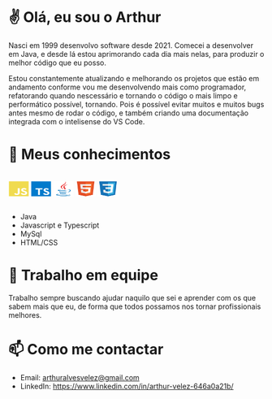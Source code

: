 # ✌️ Olá, eu sou o Arthur

Nasci em 1999 desenvolvo software desde 2021. Comecei a desenvolver em Java, e desde lá estou aprimorando cada dia mais nelas, para produzir o melhor código que eu posso.


Estou constantemente atualizando e melhorando os projetos que estão em andamento conforme vou me desenvolvendo mais como programador, refatorando quando nescessário e tornando o código o mais limpo e performático possível, tornando. Pois é possível evitar muitos e muitos bugs antes mesmo de rodar o código, e também criando uma documentação integrada com o intelisense do VS Code.

# 👀 Meus conhecimentos

<div style="display: inline_block"><br>
  <img align="center" alt="vel-Js" height="30" width="40" src="https://raw.githubusercontent.com/devicons/devicon/master/icons/javascript/javascript-plain.svg">
  <img align="center" alt="vel-Ts" height="30" width="40" src="https://raw.githubusercontent.com/devicons/devicon/master/icons/typescript/typescript-plain.svg">
  <img align="center" alt="vel-Java" height="30" width="40" src="https://raw.githubusercontent.com/devicons/devicon/master/icons/java/java-original.svg">
  <img align="center" alt="vel-HTML" height="30" width="40" src="https://raw.githubusercontent.com/devicons/devicon/master/icons/html5/html5-original.svg">
  <img align="center" alt="vel-CSS" height="30" width="40" src="https://raw.githubusercontent.com/devicons/devicon/master/icons/css3/css3-original.svg">
</div><br/>

* Java
* Javascript e Typescript
* MySql
* HTML/CSS

# 🤝 Trabalho em equipe

Trabalho sempre buscando ajudar naquilo que sei e aprender com os que sabem mais que eu, de forma que todos possamos nos tornar profissionais melhores. 

# 📫 Como me contactar

- Email: arthuralvesvelez@gmail.com
- LinkedIn: https://www.linkedin.com/in/arthur-velez-646a0a21b/
